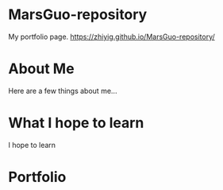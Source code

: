 # MarsGuo-repository
My portfolio page.
https://zhiyig.github.io/MarsGuo-repository/

# About Me
Here are a few things about me...

# What I hope to learn
I hope to learn

# Portfolio
